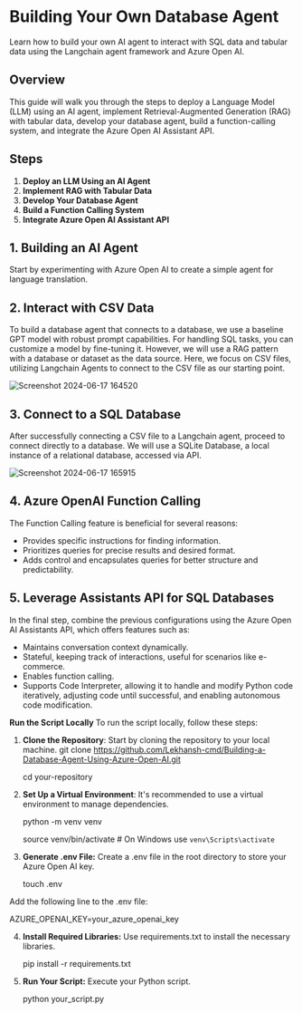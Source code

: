 # Building Your Own Database Agent

Learn how to build your own AI agent to interact with SQL data and tabular data using the Langchain agent framework and Azure Open AI.

## Overview

This guide will walk you through the steps to deploy a Language Model (LLM) using an AI agent, implement Retrieval-Augmented Generation (RAG) with tabular data, develop your database agent, build a function-calling system, and integrate the Azure Open AI Assistant API.

## Steps

1. **Deploy an LLM Using an AI Agent**
2. **Implement RAG with Tabular Data**
3. **Develop Your Database Agent**
4. **Build a Function Calling System**
5. **Integrate Azure Open AI Assistant API**

## 1. Building an AI Agent

Start by experimenting with Azure Open AI to create a simple agent for language translation.

## 2. Interact with CSV Data

To build a database agent that connects to a database, we use a baseline GPT model with robust prompt capabilities. For handling SQL tasks, you can customize a model by fine-tuning it. However, we will use a RAG pattern with a database or dataset as the data source. Here, we focus on CSV files, utilizing Langchain Agents to connect to the CSV file as our starting point.

![Screenshot 2024-06-17 164520](https://github.com/Lekhansh-cmd/Building-a-Database-Agent-Using-Azure-Open-AI/assets/78807364/30c3c44b-4868-4997-8698-827ac11caf0c)


## 3. Connect to a SQL Database

After successfully connecting a CSV file to a Langchain agent, proceed to connect directly to a database. We will use a SQLite Database, a local instance of a relational database, accessed via API.

![Screenshot 2024-06-17 165915](https://github.com/Lekhansh-cmd/Building-a-Database-Agent-Using-Azure-Open-AI/assets/78807364/1e282b62-6213-4901-89c1-4dd1d0622c2f)


## 4. Azure OpenAI Function Calling

The Function Calling feature is beneficial for several reasons:

- Provides specific instructions for finding information.
- Prioritizes queries for precise results and desired format.
- Adds control and encapsulates queries for better structure and predictability.

## 5. Leverage Assistants API for SQL Databases

In the final step, combine the previous configurations using the Azure Open AI Assistants API, which offers features such as:

- Maintains conversation context dynamically.
- Stateful, keeping track of interactions, useful for scenarios like e-commerce.
- Enables function calling.
- Supports Code Interpreter, allowing it to handle and modify Python code iteratively, adjusting code until successful, and enabling autonomous code modification.

**Run the Script Locally**
To run the script locally, follow these steps:

1. **Clone the Repository**: Start by cloning the repository to your local machine.
   git clone https://github.com/Lekhansh-cmd/Building-a-Database-Agent-Using-Azure-Open-AI.git
   
   cd your-repository

3. **Set Up a Virtual Environment**: It's recommended to use a virtual environment to manage dependencies.

   python -m venv venv

   source venv/bin/activate   # On Windows use `venv\Scripts\activate`

5. **Generate .env File:** Create a .env file in the root directory to store your Azure Open AI key.

   touch .env

  Add the following line to the .env file:
  
  AZURE_OPENAI_KEY=your_azure_openai_key

4. **Install Required Libraries:** Use requirements.txt to install the necessary libraries.

   pip install -r requirements.txt

6. **Run Your Script:** Execute your Python script.

   python your_script.py



